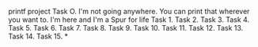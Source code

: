printf project
Task O. I'm not going anywhere. You can print that wherever you want to. I'm here and I'm a Spur for life
Task 1.
Task 2.
Task 3.
Task 4.
Task 5.
Task 6.
Task 7.
Task 8.
Task 9.
Task 10.
Task 11.
Task 12.
Task 13.
Task 14.
Task 15. *
